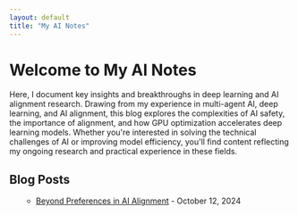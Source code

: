 ```yaml
---
layout: default
title: "My AI Notes"
---
```


# Welcome to My AI Notes

Here, I document key insights and breakthroughs in deep learning and AI alignment research. Drawing from my experience in multi-agent AI, deep learning, and AI alignment, this blog explores the complexities of AI safety, the importance of alignment, and how GPU optimization accelerates deep learning models. Whether you're interested in solving the technical challenges of AI or improving model efficiency, you'll find content reflecting my ongoing research and practical experience in these fields.

## Blog Posts

<ul>

<ul>
  <li><a href="https://sprasadhpy.github.io/myAInotes/2024-10-09.html">Beyond Preferences in AI Alignment</a> - October 12, 2024 </a></li>
</ul>

</ul>


